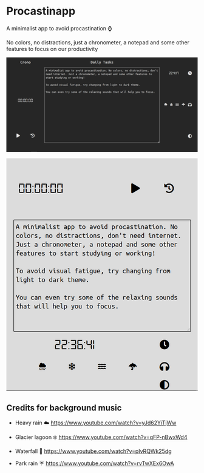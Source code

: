 # Procastinapp
A minimalist app to avoid procastination :watch:

No colors, no distractions, just a chronometer, a notepad and some other features to focus on our productivity

<p align="center">
	<img src="media/sample1.PNG" alt="Web Sample Image">
</p>

<p align="center">
	<img src="media/sample2.PNG" alt="Mobile Sample Image">
</p>

## Credits for background music
- Heavy rain :cloud:
https://www.youtube.com/watch?v=yJd62YiTjWw

- Glacier lagoon :snowflake:
https://www.youtube.com/watch?v=qFP-nBwxWd4

- Waterfall :ocean:
https://www.youtube.com/watch?v=pIvRQWk25dg

- Park rain :umbrella:
https://www.youtube.com/watch?v=rvTwXEx6OwA
